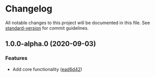 # Changelog

All notable changes to this project will be documented in this file. See [standard-version](https://github.com/conventional-changelog/standard-version) for commit guidelines.

## 1.0.0-alpha.0 (2020-09-03)


### Features

* Add core functionality ([ead6d42](https://github.com/tkottke90/ghaction-record-step/commit/ead6d42be34911e3f12d813fce03e73b981806f3))

